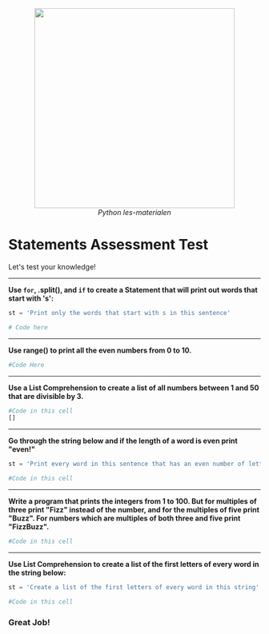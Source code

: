 <center>
    <img src='https://intecbrussel.be/img/logo3.png' width='400px' height='auto'/>
    <br/>
    <em>Python les-materialen</em>
</center>

# Statements Assessment Test
Let's test your knowledge!

_____
**Use <code>for</code>, .split(), and <code>if</code> to create a Statement that will print out words that start with 's':**


```python
st = 'Print only the words that start with s in this sentence'
```


```python
# Code here
```

______
**Use range() to print all the even numbers from 0 to 10.**


```python
#Code Here
```

___
**Use a List Comprehension to create a list of all numbers between 1 and 50 that are divisible by 3.**


```python
#Code in this cell
[]
```

_____
**Go through the string below and if the length of a word is even print "even!"**


```python
st = 'Print every word in this sentence that has an even number of letters'
```


```python
#Code in this cell
```

____
**Write a program that prints the integers from 1 to 100. But for multiples of three print "Fizz" instead of the number, and for the multiples of five print "Buzz". For numbers which are multiples of both three and five print "FizzBuzz".**


```python
#Code in this cell
```

____
**Use List Comprehension to create a list of the first letters of every word in the string below:**


```python
st = 'Create a list of the first letters of every word in this string'
```


```python
#Code in this cell
```

### Great Job!
